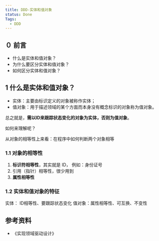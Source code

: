 ```yaml
---
title: DDD-实体和值对象
status: Done
Tags:
  - DDD
---
```


## ０ 前言

- 什么是实体和值对象？
- 为什么要区分实体和值对象？
- 如何区分实体和值对象？

## 1 什么是实体和值对象？

- 实体：主要由标识定义的对象被称作实体；
- 值对象：用于描述领域的某个方面而本身没有概念标识的对象称为值对象。

总之就是，**需以ID来跟踪状态变化的对象为实体，否则为值对象**。

如何来理解呢？

从对象的相等性上来看：在程序中如何判断两个对象相等

### 1.1 对象的相等性

1. **标识符相等性**，其实就是 ID， 例如：身份证号
2. 引用（指针）相等性，很少用到
3. **属性相等性**

### 1.2 实体和值对象的特征

实体： ID相等性、要跟踪状态变化
值对象：属性相等性、可互换、不变性

## 参考资料

- 《实现领域驱动设计》

